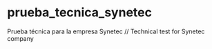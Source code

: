 # prueba_tecnica_synetec
Prueba técnica para la empresa Synetec //  Technical test for Synetec company
